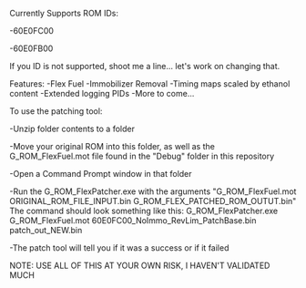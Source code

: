Currently Supports ROM IDs:

-60E0FC00

-60E0FB00

If you ID is not supported, shoot me a line... let's work on changing that.

Features:
-Flex Fuel
-Immobilizer Removal
-Timing maps scaled by ethanol content
-Extended logging PIDs
-More to come...

To use the patching tool:

-Unzip folder contents to a folder

-Move your original ROM into this folder, as well as the G_ROM_FlexFuel.mot file found in the "Debug" folder in this repository

-Open a Command Prompt window in that folder

-Run the G_ROM_FlexPatcher.exe with the arguments "G_ROM_FlexFuel.mot ORIGINAL_ROM_FILE_INPUT.bin G_ROM_FLEX_PATCHED_ROM_OUTUT.bin" The command should look something like this: G_ROM_FlexPatcher.exe G_ROM_FlexFuel.mot 60E0FC00_NoImmo_RevLim_PatchBase.bin patch_out_NEW.bin

-The patch tool will tell you if it was a success or if it failed



NOTE: USE ALL OF THIS AT YOUR OWN RISK, I HAVEN'T VALIDATED MUCH
